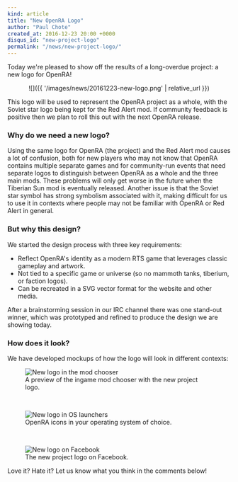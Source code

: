 ```yaml
---
kind: article
title: "New OpenRA Logo"
author: "Paul Chote"
created_at: 2016-12-23 20:00 +0000
disqus_id: "new-project-logo"
permalink: "/news/new-project-logo/"
---
```


Today we're pleased to show off the results of a long-overdue project: a new logo for OpenRA!

<div style="text-align:center" markdown="1">
![]({{ '/images/news/20161223-new-logo.png' | relative_url }})
</div>

This logo will be used to represent the OpenRA project as a whole, with the Soviet star logo being kept for the Red Alert mod.
If community feedback is positive then we plan to roll this out with the next OpenRA release.

### Why do we need a new logo?

Using the same logo for OpenRA (the project) and the Red Alert mod causes a lot of confusion, both for new players who may not know that OpenRA contains multiple separate games and for community-run events that need separate logos to distinguish between OpenRA as a whole and the three main mods.  These problems will only get worse in the future when the Tiberian Sun mod is eventually released.  Another issue is that the Soviet star symbol has strong symbolism associated with it, making difficult for us to use it in contexts where people may not be familiar with OpenRA or Red Alert in general.

### But why this design?

We started the design process with three key requirements:

* Reflect OpenRA's identity as a modern RTS game that leverages classic gameplay and artwork.
* Not tied to a specific game or universe (so no mammoth tanks, tiberium, or faction logos).
* Can be recreated in a SVG vector format for the website and other media.

After a brainstorming session in our IRC channel there was one stand-out winner, which was prototyped and refined to produce the design we are showing today.

### How does it look?

We have developed mockups of how the logo will look in different contexts:

<figure>
  <img src="{{ '/images/news/20161223-new-logo-modchooser.webp' | relative_url }}" alt="New logo in the mod chooser" />
  <figcaption>A preview of the ingame mod chooser with the new project logo.</figcaption>
</figure>
<br />
<figure>
  <img src="{{ '/images/news/20161223-new-logo-launchers.webp' | relative_url }}" alt="New logo in OS launchers" />
  <figcaption>OpenRA icons in your operating system of choice.</figcaption>
</figure>
<br />
<figure>
  <img src="{{ '/images/news/20161223-new-logo-facebook.webp' | relative_url }}" alt="New logo on Facebook" />
  <figcaption>The new project logo on Facebook.</figcaption>
</figure>

Love it? Hate it? Let us know what you think in the comments below!
